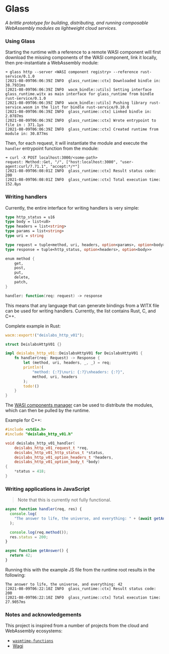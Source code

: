 # Glass

_A brittle prototype for building, distributing, and running composable
WebAssembly modules as lightweight cloud services._

### Using Glass

Starting the runtime with a reference to a remote WASI component will first
download the missing components of the WASI component, link it locally, then
pre-instantiate a WebAssembly module:

```
➜ glass http --server <WASI component registry> --reference rust-service/0.1.0
[2021-08-09T06:06:39Z INFO  glass_runtime::ctx] Downloaded bindle in: 38.7931ms
[2021-08-09T06:06:39Z INFO  wacm_bindle::utils] Setting interface glass_runtime.witx as main interface for glass_runtime from bindle rust-service/0.1.0
[2021-08-09T06:06:39Z INFO  wacm_bindle::utils] Pushing library rust-service.wasm in the list for bindle rust-service/0.10.0
[2021-08-09T06:06:39Z INFO  glass_runtime::ctx] Linked bindle in: 2.0787ms
[2021-08-09T06:06:39Z INFO  glass_runtime::ctx] Wrote entrypoint to file in : 371.1µs
[2021-08-09T06:06:39Z INFO  glass_runtime::ctx] Created runtime from module in: 30.877ms
```

Then, for each request, it will instantiate the module and execute the `handler`
entrypoint function from the module:

```
➜ curl -X POST localhost:3000/<some-path>
request: Method::Get, "/", ["host:localhost:3000", "user-agent:curl/7.71.1", "accept:*/*"]
[2021-08-09T06:08:01Z INFO  glass_runtime::ctx] Result status code: 200
[2021-08-09T06:08:01Z INFO  glass_runtime::ctx] Total execution time: 152.8µs
```

### Writing handlers

Currently, the entire interface for writing handlers is very simple:

```fsharp
type http_status = u16
type body = list<u8>
type headers = list<string>
type params = list<string>
type uri = string

type request = tuple<method, uri, headers, option<params>, option<body>>
type response = tuple<http_status, option<headers>, option<body>>

enum method {
    get,
    post,
    put,
    delete,
    patch,
}

handler: function(req: request) -> response
```

This means that any language that can generate bindings from a WITX file can be
used for writing handlers. Currently, the list contains Rust, C, and C++.

Complete example in Rust:

```rust
wacm::export!("deislabs_http_v01");

struct DeislabsHttpV01 {}

impl deislabs_http_v01::DeislabsHttpV01 for DeislabsHttpV01 {
    fn handler(req: Request) -> Response {
        let (method, uri, headers, _, _) = req;
        println!(
            "method: {:?}\nuri: {:?}\nheaders: {:?}",
            method, uri, headers
        );
        todo!()
    }
}
```

The [WASI components manager][wacm] can be used to distribute the modules, which
can then be pulled by the runtime.

Example for C++:

```cpp
#include <stdio.h>
#include "deislabs_http_v01.h"

void deislabs_http_v01_handler(
    deislabs_http_v01_request_t *req,
    deislabs_http_v01_http_status_t *status,
    deislabs_http_v01_option_headers_t *headers,
    deislabs_http_v01_option_body_t *body)
{
    *status = 418;
}
```

### Writing applications in JavaScript

> Note that this is currently not fully functional.

```javascript
async function handler(req, res) {
  console.log(
    "The answer to life, the universe, and everything: " + (await getAnswer())
  );

  console.log(req.method());
  res.status = 200;
}

async function getAnswer() {
  return 42;
}
```

Running this with the example JS file from the runtime root results in the
following:

```
The answer to life, the universe, and everything: 42
[2021-08-09T06:22:10Z INFO  glass_runtime::ctx] Result status code: 200
[2021-08-09T06:22:10Z INFO  glass_runtime::ctx] Total execution time: 27.9057ms
```

### Notes and acknowledgements

This project is inspired from a number of projects from the cloud and
WebAssembly ecosystems:

- [`wasmtime-functions`][wf]
- [Wagi][wagi]

[wf]: https://github.com/peterhuene/wasmtime-functions
[wagi]: https://github.com/deislabs/wagi
[wacm]: https://github.com/deislabs/wacm
